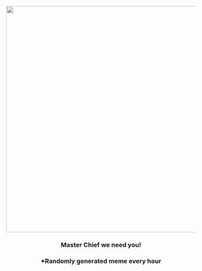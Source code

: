<p align="center">
        <img src="https://i.redd.it/dwcxqn1h2ih91.jpg" width="600" height="600">
        </p>
        <h3 align="center">Master Chief we need you!</h3>
        <h3 align="center">*Randomly generated meme every hour</h3>
    